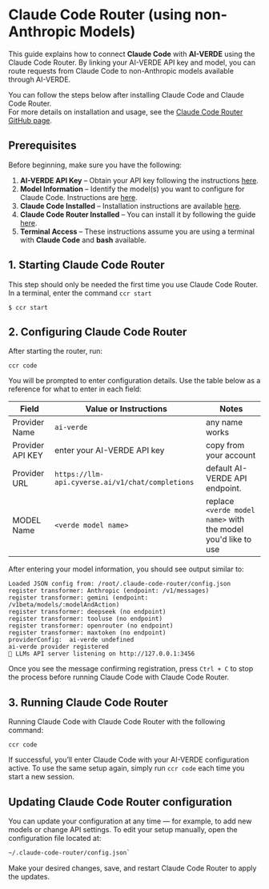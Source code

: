 # Claude Code Router (using non-Anthropic Models)
This guide explains how to connect **Claude Code** with **AI-VERDE** using the Claude Code Router. By linking your AI-VERDE API key and model, you can route requests from Claude Code to non-Anthropic models available through AI-VERDE.

You can follow the steps below after installing Claude Code and Claude Code Router.  
For more details on installation and usage, see the [Claude Code Router GitHub page](https://github.com/musistudio/claude-code-router).


## Prerequisites
Before beginning, make sure you have the following:

1. **AI-VERDE API Key** – Obtain your API key following the instructions [here](https://aiverde-docs.cyverse.ai/api/api-token/).  
2. **Model Information** – Identify the model(s) you want to configure for Claude Code. Instructions are [here](https://aiverde-docs.cyverse.ai/api/api-key-models/).  
3. **Claude Code Installed** – Installation instructions are available [here](https://www.anthropic.com/claude-code/).  
4. **Claude Code Router Installed** – You can install it by following the guide [here](https://github.com/musistudio/claude-code-router).  
5. **Terminal Access** – These instructions assume you are using a terminal with **Claude Code** and **bash** available.

## 1. Starting Claude Code Router
This step should only be needed the first time you use Claude Code Router.
In a terminal, enter the command `ccr start`
```
$ ccr start
```

## 2. Configuring Claude Code Router
After starting the router, run:
```
ccr code
```
You will be prompted to enter configuration details.
Use the table below as a reference for what to enter in each field:

| Field | Value or Instructions | Notes |
| ------| --------------------- | ----- |
| Provider Name | `ai-verde` | any name works |
| Provider API KEY | enter your AI-VERDE API key | copy from your account | 
| Provider URL | `https://llm-api.cyverse.ai/v1/chat/completions` |default AI-VERDE API endpoint.|
| MODEL Name | `<verde model name>` | replace `<verde model name>` with the model you'd like to use |

After entering your model information, you should see output similar to:
```
Loaded JSON config from: /root/.claude-code-router/config.json
register transformer: Anthropic (endpoint: /v1/messages)
register transformer: gemini (endpoint: /v1beta/models/:modelAndAction)
register transformer: deepseek (no endpoint)
register transformer: tooluse (no endpoint)
register transformer: openrouter (no endpoint)
register transformer: maxtoken (no endpoint)
providerConfig:  ai-verde undefined
ai-verde provider registered
🚀 LLMs API server listening on http://127.0.0.1:3456
```
Once you see the message confirming registration, press `Ctrl + C` to stop the process before running Claude Code with Claude Code Router.

## 3. Running Claude Code Router
Running Claude Code with Claude Code Router with the following command:

```
ccr code
```

If successful, you’ll enter Claude Code with your AI-VERDE configuration active. To use the same setup again, simply run `ccr code` each time you start a new session.

## Updating Claude Code Router configuration
You can update your configuration at any time — for example, to add new models or change API settings. To edit your setup manually, open the configuration file located at: 
```bash
~/.claude-code-router/config.json`
```
Make your desired changes, save, and restart Claude Code Router to apply the updates.